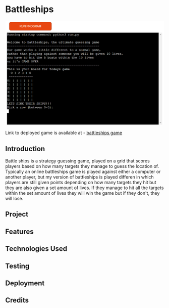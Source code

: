 # Battleships
![Battleships game](assets/readme/battleships_game.png)

Link to deployed game is available at - [battleships game](https://battleships-game-2024-1746bf9acf31.herokuapp.com/)
## Introduction
Battle ships is a strategy guessing game, played on a grid that scores players based on how many targets they manage to guess the location of. Typically an online battleships game is played against either a computer or another player, but my version of battleships is played differen in which players are still given points depending on how many targets they hit but they are also given a set amount of lives. If they manage to hit all the targets within the set amount of lives they will win the game but if they don't, they will lose.
## Project
## Features
## Technologies Used
## Testing
## Deployment
## Credits
